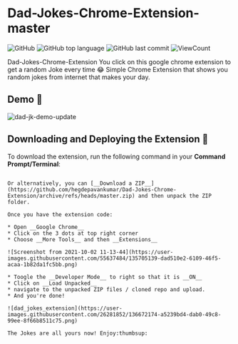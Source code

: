# Dad-Jokes-Chrome-Extension-master


![GitHub](https://img.shields.io/github/license/hegdepavankumar/Dad-Jokes-Chrome-Extension?style=flat)
![GitHub top language](https://img.shields.io/github/languages/top/hegdepavankumar/Dad-Jokes-Chrome-Extension?style=flat)
![GitHub last commit](https://img.shields.io/github/last-commit/hegdepavankumar/Dad-Jokes-Chrome-Extension?style=flat)
![ViewCount](https://views.whatilearened.today/views/github/hegdepavankumar/Dad-Jokes-Chrome-Extension.svg?cache=remove)

Dad-Jokes-Chrome-Extension You click on this google chrome extension to get a random Joke every time 😂
Simple Chrome Extension that shows you random jokes from internet that makes your day.

## Demo :purple_heart:

![dad-jk-demo-update](https://user-images.githubusercontent.com/26281852/136684626-6b5f56f2-a570-4366-bc9c-de7acc674eca.png)


## Downloading and Deploying the Extension :eyes:

To download the extension, run the following command in your __Command Prompt/Terminal__:


```

Or alternatively, you can [__Download a ZIP__](https://github.com/hegdepavankumar/Dad-Jokes-Chrome-Extension/archive/refs/heads/master.zip) and then unpack the ZIP folder.

Once you have the extension code:

* Open __Google Chrome__
* Click on the 3 dots at top right corner
* Choose __More Tools__ and then __Extensions__

![Screenshot from 2021-10-02 11-13-44](https://user-images.githubusercontent.com/55637484/135705139-dad510e2-6109-46f5-acaa-1b82da1fc5bb.png)

* Toogle the __Developer Mode__ to right so that it is __ON__ 
* Click on __Load Unpacked__ 
* navigate to the unpacked ZIP files / cloned repo and upload.
* And you're done! 

![dad_jokes_extension](https://user-images.githubusercontent.com/26281852/136672174-a5239bd4-dab0-49c8-99ee-8f66b8511c75.png)

The Jokes are all yours now! Enjoy:thumbsup:

